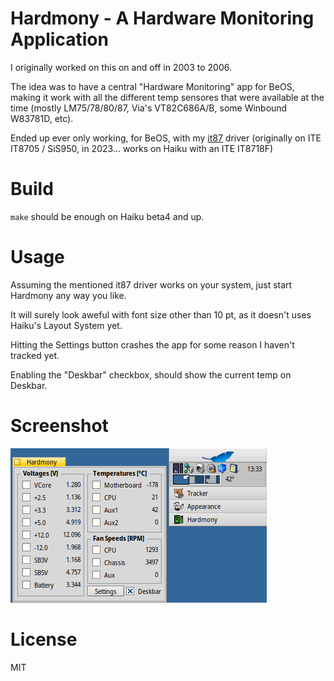 # Hardmony - A Hardware Monitoring Application

I originally worked on this on and off in 2003 to 2006.

The idea was to have a central "Hardware Monitoring" app for BeOS, making it work with
all the different temp sensores that were available at the time (mostly LM75/78/80/87,
Via's VT82C686A/B, some Winbound W83781D, etc).

Ended up ever only working, for BeOS, with my [it87](https://github.com/OscarL/it87) driver
(originally on ITE IT8705 / SiS950, in 2023... works on Haiku with an ITE IT8718F)

# Build

`make` should be enough on Haiku beta4 and up.

# Usage

Assuming the mentioned it87 driver works on your system, just start Hardmony any way you like.

It will surely look aweful with font size other than 10 pt, as it doesn't uses Haiku's Layout
System yet.

Hitting the Settings button crashes the app for some reason I haven't tracked yet.

Enabling the "Deskbar" checkbox, should show the current temp on Deskbar.

# Screenshot

![Hardmony](Hardmony.png?raw=true)

# License

MIT
